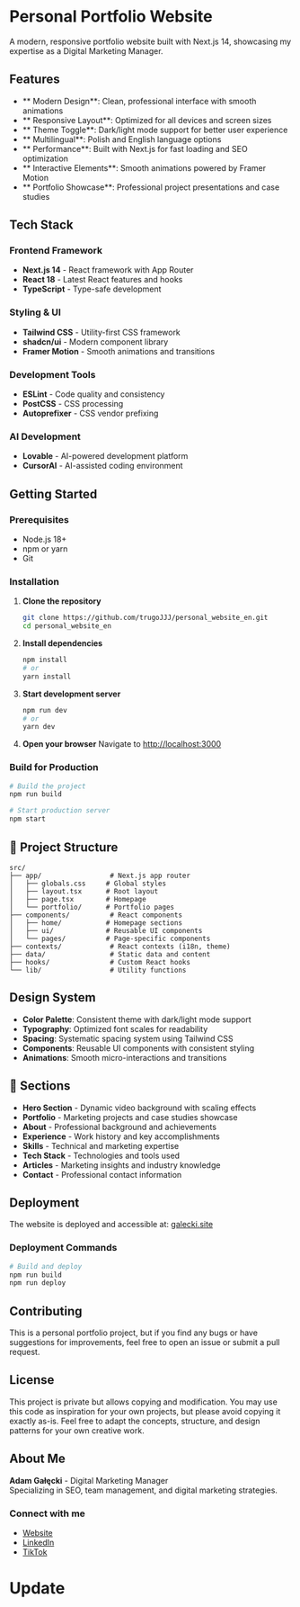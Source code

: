 # Personal Portfolio Website

A modern, responsive portfolio website built with Next.js 14, showcasing my expertise as a Digital Marketing Manager.

## Features

- ** Modern Design**: Clean, professional interface with smooth animations
- ** Responsive Layout**: Optimized for all devices and screen sizes
- ** Theme Toggle**: Dark/light mode support for better user experience
- ** Multilingual**: Polish and English language options
- ** Performance**: Built with Next.js for fast loading and SEO optimization
- ** Interactive Elements**: Smooth animations powered by Framer Motion
- ** Portfolio Showcase**: Professional project presentations and case studies

## Tech Stack

### Frontend Framework
- **Next.js 14** - React framework with App Router
- **React 18** - Latest React features and hooks
- **TypeScript** - Type-safe development

### Styling & UI
- **Tailwind CSS** - Utility-first CSS framework
- **shadcn/ui** - Modern component library
- **Framer Motion** - Smooth animations and transitions

### Development Tools
- **ESLint** - Code quality and consistency
- **PostCSS** - CSS processing
- **Autoprefixer** - CSS vendor prefixing

### AI Development
- **Lovable** - AI-powered development platform
- **CursorAI** - AI-assisted coding environment

## Getting Started

### Prerequisites
- Node.js 18+ 
- npm or yarn
- Git

### Installation

1. **Clone the repository**
   ```bash
   git clone https://github.com/trugoJJJ/personal_website_en.git
   cd personal_website_en
   ```

2. **Install dependencies**
   ```bash
   npm install
   # or
   yarn install
   ```

3. **Start development server**
   ```bash
   npm run dev
   # or
   yarn dev
   ```

4. **Open your browser**
   Navigate to [http://localhost:3000](http://localhost:3000)

### Build for Production

```bash
# Build the project
npm run build

# Start production server
npm start
```

## 📁 Project Structure

```
src/
├── app/                 # Next.js app router
│   ├── globals.css     # Global styles
│   ├── layout.tsx      # Root layout
│   ├── page.tsx        # Homepage
│   └── portfolio/      # Portfolio pages
├── components/          # React components
│   ├── home/           # Homepage sections
│   ├── ui/             # Reusable UI components
│   └── pages/          # Page-specific components
├── contexts/            # React contexts (i18n, theme)
├── data/                # Static data and content
├── hooks/               # Custom React hooks
└── lib/                 # Utility functions
```

## Design System

- **Color Palette**: Consistent theme with dark/light mode support
- **Typography**: Optimized font scales for readability
- **Spacing**: Systematic spacing system using Tailwind CSS
- **Components**: Reusable UI components with consistent styling
- **Animations**: Smooth micro-interactions and transitions

## 📱 Sections

- **Hero Section** - Dynamic video background with scaling effects
- **Portfolio** - Marketing projects and case studies showcase
- **About** - Professional background and achievements
- **Experience** - Work history and key accomplishments
- **Skills** - Technical and marketing expertise
- **Tech Stack** - Technologies and tools used
- **Articles** - Marketing insights and industry knowledge
- **Contact** - Professional contact information

## Deployment

The website is deployed and accessible at: [galecki.site](https://galecki.site)

### Deployment Commands

```bash
# Build and deploy
npm run build
npm run deploy
```

## Contributing

This is a personal portfolio project, but if you find any bugs or have suggestions for improvements, feel free to open an issue or submit a pull request.

## License

This project is private but allows copying and modification. You may use this code as inspiration for your own projects, but please avoid copying it exactly as-is. Feel free to adapt the concepts, structure, and design patterns for your own creative work.

## About Me

**Adam Gałęcki** - Digital Marketing Manager  
Specializing in SEO, team management, and digital marketing strategies.

### Connect with me
- [Website](https://galecki.site)
- [LinkedIn](https://linkedin.com/in/admagalecki)
- [TikTok](https://www.tiktok.com/@firma_galecka)
# Update
